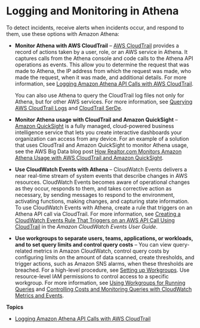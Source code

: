 # Logging and Monitoring in Athena<a name="security-logging-monitoring"></a>

To detect incidents, receive alerts when incidents occur, and respond to them, use these options with Amazon Athena: 
+ **Monitor Athena with AWS CloudTrail** – [AWS CloudTrail](https://docs.aws.amazon.com/awscloudtrail/latest/userguide/) provides a record of actions taken by a user, role, or an AWS service in Athena\. It captures calls from the Athena console and code calls to the Athena API operations as events\. This allow you to determine the request that was made to Athena, the IP address from which the request was made, who made the request, when it was made, and additional details\. For more information, see [Logging Amazon Athena API Calls with AWS CloudTrail](monitor-with-cloudtrail.md)\.

  You can also use Athena to query the CloudTrail log files not only for Athena, but for other AWS services\. For more information, see [Querying AWS CloudTrail Logs](cloudtrail-logs.md) and [CloudTrail SerDe](cloudtrail-serde.md)\.
+ **Monitor Athena usage with CloudTrail and Amazon QuickSight** – [Amazon QuickSight](http://aws.amazon.com/quicksight/) is a fully managed, cloud\-powered business intelligence service that lets you create interactive dashboards your organization can access from any device\. For an example of a solution that uses CloudTrail and Amazon QuickSight to monitor Athena usage, see the AWS Big Data blog post [How Realtor\.com Monitors Amazon Athena Usage with AWS CloudTrail and Amazon QuickSight](http://aws.amazon.com/blogs/big-data/analyzing-amazon-athena-usage-by-teams-within-a-real-estate-company/)\.
+ **Use CloudWatch Events with Athena** – CloudWatch Events delivers a near real\-time stream of system events that describe changes in AWS resources\. CloudWatch Events becomes aware of operational changes as they occur, responds to them, and takes corrective action as necessary, by sending messages to respond to the environment, activating functions, making changes, and capturing state information\. To use CloudWatch Events with Athena, create a rule that triggers on an Athena API call via CloudTrail\. For more information, see [Creating a CloudWatch Events Rule That Triggers on an AWS API Call Using CloudTrail](https://docs.aws.amazon.com/AmazonCloudWatch/latest/events/Create-CloudWatch-Events-CloudTrail-Rule.html) in the *Amazon CloudWatch Events User Guide*\.
+ **Use workgroups to separate users, teams, applications, or workloads, and to set query limits and control query costs** – You can view query\-related metrics in Amazon CloudWatch, control query costs by configuring limits on the amount of data scanned, create thresholds, and trigger actions, such as Amazon SNS alarms, when these thresholds are breached\. For a high\-level procedure, see [Setting up Workgroups](workgroups-procedure.md)\. Use resource\-level IAM permissions to control access to a specific workgroup\. For more information, see [Using Workgroups for Running Queries](workgroups.md) and [Controlling Costs and Monitoring Queries with CloudWatch Metrics and Events](control-limits.md)\.

**Topics**
+ [Logging Amazon Athena API Calls with AWS CloudTrail](monitor-with-cloudtrail.md)